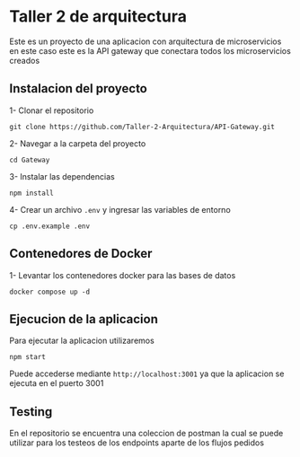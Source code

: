 # Taller 2 de arquitectura

Este es un proyecto de una aplicacion con arquitectura de microservicios en este caso este es la API gateway que conectara todos los microservicios creados

## Instalacion del proyecto

1- Clonar el repositorio

```
git clone https://github.com/Taller-2-Arquitectura/API-Gateway.git
```

2- Navegar a la carpeta del proyecto

```
cd Gateway
```

3- Instalar las dependencias

```
npm install
```

4- Crear un archivo `.env` y ingresar las variables de entorno

```
cp .env.example .env
```

## Contenedores de Docker

1- Levantar los contenedores docker para las bases de datos

```
docker compose up -d
```

## Ejecucion de la aplicacion

Para ejecutar la aplicacion utilizaremos

```
npm start
```

Puede accederse mediante `http://localhost:3001` ya que la aplicacion se ejecuta en el puerto 3001

## Testing

En el repositorio se encuentra una coleccion de postman la cual se puede utilizar para los testeos de los endpoints aparte de los flujos pedidos

